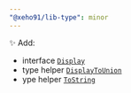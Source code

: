 ```yaml
---
"@xeho91/lib-type": minor
---
```


✨ Add:

- interface [`Display`](https://xeho91.github.io/xeho91/interfaces/_xeho91_lib_type.display.Display.html)
- type helper [`DisplayToUnion`](https://xeho91.github.io/xeho91/types/_xeho91_lib_type.display.DisplayToUnion.html)
- ype helper [`ToString`](https://xeho91.github.io/xeho91/types/_xeho91_lib_type.display.ToString.html)
